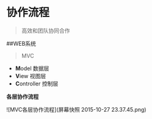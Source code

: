 # 协作流程

> 高效和团队协同合作

##WEB系统
> MVC
- **M**odel 数据层  
- **V**iew 视图层
- **C**ontroller 控制层

**各层协作流程**

![MVC各层协作流程](屏幕快照 2015-10-27 23.37.45.png)

